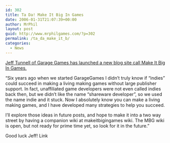 ```yaml
---
id: 302
title: Ta Da! Make It Big In Games
date: 2006-01-31T21:07:39+00:00
author: MrPhil
layout: post
guid: http://www.mrphilgames.com/?p=302
permalink: /ta_da_make_it_b/
categories:
  - News
---
```

[Jeff Tunnell of Garage Games has launched a new blog site call Make It Big In Games.](http://makeitbigingames.com/)

&#8220;Six years ago when we started GarageGames I didn&#8217;t truly know if &#8220;indies&#8221; could succeed in making a living making games without large publisher support. In fact, unaffiliated game developers were not even called indies back then, but we didn&#8217;t like the name &#8220;shareware developer&#8221;, so we used the name indie and it stuck. Now I absolutely know you can make a living making games, and I have developed many strategies to help you succeed.

I’ll explore those ideas in future posts, and hope to make it into a two way street by having a companion wiki at makeitbigingames wiki. The MBG wiki is open, but not ready for prime time yet, so look for it in the future.&#8221;

Good luck Jeff! Link